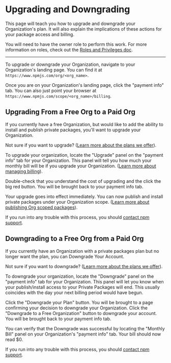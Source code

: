 # Upgrading and Downgrading

This page will teach you how to upgrade and downgrade your Organization's plan. It
will also explain the implications of these actions for your package access and
billing. 

You will need to have the owner role to perform this work. For more information on
roles, check out the [Roles and Privileges doc].

<hr/>

To upgrade or downgrade your Organization, navigate to your Organization's landing
page. You can find it at `https://www.npmjs.com/org/<org_name>`.

Once you are on your Organization's landing page, click the "payment info" tab. You
can also just point your browser at `https://www.npmjs.com/scope/<org_name>/billing`.

## Upgrading From a Free Org to a Paid Org

If you currently have a free Organization, but would like to add the ability to
install and publish private packages, you'll want to upgrade your Organization.

Not sure if you want to upgrade? ([Learn more about the plans we offer]).

To upgrade your organization, locate the "Upgrade" panel on the "payment info" tab
for your Organization. This panel will tell you how much your monthly bill will be
if you upgrade your Organization. ([Learn more about managing billing]).

Double-check that you understand the cost of upgrading and the click the big red
button. You will be brought back to your payment info tab.

Your upgrade goes into effect immediately. You can now publish and install
private packages under your Organization scope. 
([Learn more about publishing Org scoped packages]).

If you run into any trouble with this process, you should [contact npm support].

## Downgrading to a Free Org from a Paid Org

If you currently have an Organization with a private packages plan but no longer
want the plan, you can Downgrade Your Account.

Not sure if you want to downgrade? ([Learn more about the plans we offer]).

To downgrade your organization, locate the "Downgrade" panel on the "payment info"
tab for your Organization. This panel will let you know when your publish/install
access to your Private Packages will end. This usually coincides with the day your
next billing period would have begun.

Click the "Downgrade your Plan" button. You will be brought to a page confirming
your decision to downgrade your Organization. Click the "Downgrade to a Free 
Organization" button to downgrade your account. You will be brought back to your
payment info tab.

You can verify that the Downgrade was successful by locating the "Monthly Bill" panel
on your Organization's "payment info" tab. Your bill should now read $0.

If you run into any trouble with this process, you should [contact npm support].

[Roles and Privileges doc]: roles-and-privileges.md
[Learn more about managing billing]: managing-billing.md
[contact npm support]: https://www.npmjs.com/support
[Learn more about publishing Org scoped packages]: publishing-an-org-scoped-package.md
[Learn more about the plans we offer]: https://www.npmjs.com/pricing
